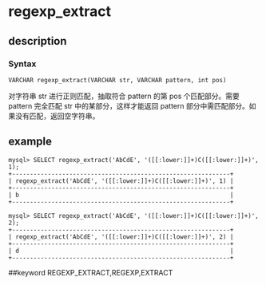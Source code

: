# regexp_extract
## description
### Syntax

`VARCHAR regexp_extract(VARCHAR str, VARCHAR pattern, int pos)`


对字符串 str 进行正则匹配，抽取符合 pattern 的第 pos 个匹配部分。需要 pattern 完全匹配 str 中的某部分，这样才能返回 pattern 部分中需匹配部分。如果没有匹配，返回空字符串。

## example

```
mysql> SELECT regexp_extract('AbCdE', '([[:lower:]]+)C([[:lower:]]+)', 1);
+-------------------------------------------------------------+
| regexp_extract('AbCdE', '([[:lower:]]+)C([[:lower:]]+)', 1) |
+-------------------------------------------------------------+
| b                                                           |
+-------------------------------------------------------------+

mysql> SELECT regexp_extract('AbCdE', '([[:lower:]]+)C([[:lower:]]+)', 2);
+-------------------------------------------------------------+
| regexp_extract('AbCdE', '([[:lower:]]+)C([[:lower:]]+)', 2) |
+-------------------------------------------------------------+
| d                                                           |
+-------------------------------------------------------------+
```
##keyword
REGEXP_EXTRACT,REGEXP,EXTRACT
